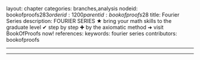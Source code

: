 layout: chapter
categories: branches,analysis
nodeid: bookofproofs$283
orderid: 1200
parentid: bookofproofs$28
title: Fourier Series
description: FOURIER SERIES ★ bring your math skills to the graduate level ✔ step by step ✚ by the axiomatic method ➜ visit BookOfProofs now!
references: 
keywords: fourier series
contributors: bookofproofs

---


---


